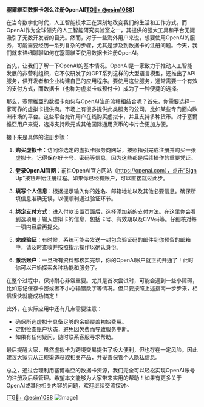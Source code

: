 **塞爾維亞数据卡怎么注册OpenAI[[TG💪+ @esim1088](https://t.me/s/esim1088)]**

在当今数字化时代，人工智能技术正在深刻地改变我们的生活和工作方式。而OpenAI作为全球领先的人工智能研究实验室之一，其提供的强大工具和平台无疑吸引了无数开发者的目光。然而，对于一些海外用户来说，想要使用OpenAI的服务，可能需要经历一系列复杂的步骤，尤其是涉及到数据卡的注册问题。今天，我们就来详细聊聊如何在塞爾維亞使用数据卡注册OpenAI。

首先，让我们了解一下OpenAI的基本情况。OpenAI是一家致力于推动人工智能发展的非营利组织，它不仅研发了如GPT系列这样的大型语言模型，还推出了API服务，供开发者和企业构建自己的应用程序。要使用这些服务，通常需要一个有效的支付方式，而数据卡（也称为虚拟卡或预付卡）成为了一种便捷的选择。

那么，塞爾維亞的数据卡如何与OpenAI注册流程相结合呢？首先，你需要选择一家可靠的虚拟卡提供商。市场上有很多提供此类服务的公司，比如某些专门面向欧洲市场的平台。这些平台允许用户在线购买虚拟卡，并且支持多种货币。对于塞爾維亞用户来说，选择支持欧元或其他国际通用货币的卡片会更加方便。

接下来是具体的注册步骤：

1. **购买虚拟卡**：访问你选定的虚拟卡服务商网站，按照指引完成注册并购买一张虚拟卡。记得保存好卡号、密码等信息，因为这些都是后续操作的重要凭证。

2. **登录OpenAI官网**：前往OpenAI官方网站（https://openai.com），点击“Sign Up”按钮开始注册过程。如果你已经有账户，可以直接跳过此步。

3. **填写个人信息**：根据提示输入你的姓名、邮箱地址以及其他必要信息。确保所填信息准确无误，以便顺利通过验证环节。

4. **绑定支付方式**：进入付款设置页面后，选择添加新的支付方法。在这里你会看到选项用于输入虚拟卡的信息，包括卡号、有效期以及CVV码等。仔细核对每一项内容后再提交。

5. **完成验证**：有时候，系统可能会发送一封包含验证码的邮件到你预留的邮箱中，请及时查收并按照指示操作以确认身份。

6. **激活账户**：一旦所有资料都核实完毕，你的OpenAI账户就正式开通了！此时你可以开始探索各种功能和服务了。

在整个过程中，保持耐心非常重要。尤其是首次尝试时，可能会遇到一些小障碍，比如忘记保存卡密或者不小心输错数字等情况。但只要按照上述指南一步步来，相信很快就能成功搞定！

此外，在实际应用中还有几点需要注意：

- 确保所选虚拟卡具备足够的余额覆盖初始费用。
- 定期检查账户状态，避免因欠费而导致服务中断。
- 如果有任何疑问，随时联系客服寻求帮助。

最后提醒大家，虽然虚拟卡为跨境交易提供了极大便利，但也存在一定风险。因此建议大家只从正规渠道获取相关产品，并妥善保管个人隐私信息。

总之，通过合理利用塞爾維亞的数据卡资源，我们完全可以轻松实现OpenAI账号的注册及后续管理。希望本文能够为大家带来实用的帮助！如果有更多关于OpenAI或其他相关内容的问题，欢迎继续交流探讨~

[[TG💪+ @esim1088](https://t.me/s/esim1088) ![Image](https://i.postimg.cc/4NQfJmqS/Snipaste-2025-05-13-00-14-12.png)]